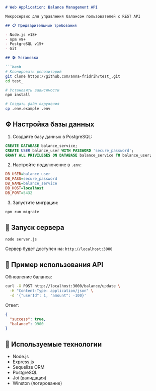 ```markdown
# Web Application: Balance Management API

Микросервис для управления балансом пользователей с REST API

## 📋 Предварительные требования

- Node.js v18+
- npm v9+
- PostgreSQL v15+
- Git

## 🛠 Установка

```bash
# Клонировать репозиторий
git clone https://github.com/anna-fridrih/test_.git
cd test_

# Установить зависимости
npm install

# Создать файл окружения
cp .env.example .env
```

## ⚙️ Настройка базы данных

1. Создайте базу данных в PostgreSQL:
```sql
CREATE DATABASE balance_service;
CREATE USER balance_user WITH PASSWORD 'secure_password';
GRANT ALL PRIVILEGES ON DATABASE balance_service TO balance_user;
```

2. Настройте подключение в `.env`:
```ini
DB_USER=balance_user
DB_PASS=secure_password
DB_NAME=balance_service
DB_HOST=localhost
DB_PORT=5432
```

3. Запустите миграции:
```bash
npm run migrate
```

## 🚀 Запуск сервера

```bash
node server.js
```

Сервер будет доступен на: `http://localhost:3000`

## 📡 Пример использования API

Обновление баланса:
```bash
curl -X POST http://localhost:3000/balance/update \
  -H "Content-Type: application/json" \
  -d '{"userId": 1, "amount": -100}'
```

Ответ:
```json
{
  "success": true,
  "balance": 9900
}
```

## 🧰 Используемые технологии
- Node.js
- Express.js
- Sequelize ORM
- PostgreSQL
- Joi (валидация)
- Winston (логирование)

